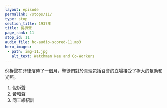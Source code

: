 ```yaml
---
layout: episode
permalink: /stops/11/
type: stop
section_title: 1937年
title: 倪柝聲
page_rank: 11
stop_id: 11
audio_file: hc-audio-scored-11.mp3
hero_images:
 - path: img-11.jpg
   alt_text: Watchman Nee and Co-Workers
---
```


<!-- Watchman Nee stayed for a month in the Philippines, and the saints received much help and clarity regarding the truths, including the ground of the church.

1. Watchman Nee 
2. Huang Ho Seng 
3. Co-worker Simon Meek   -->

<!---
title: 倪柝聲
-->
倪柝聲在菲律濱待了一個月，聖徒們對於真理包括召會的立場接受了極大的幫助和光照。

1. 倪柝聲
2. 黃和聲
3. 同工繆紹訓


<!--- TRANSCRIPT
Back in July 1937, before Brother Nee’s arrival, the church in Manila had planned to advertise the conference in newspapers and hang big banners on the streets to promote Watchman Nee, as was commonly practiced among preachers and evangelists. However, when Brother Nee learned of this, he adamantly opposed using human methods and propaganda for God’s work. He even threatened to call off the conference if the brothers did not cease the advertisement and promotion. The conference eventually proceeded, but only after all the publicity activities were halted.

讓我們回到 1937 年七月，倪弟兄來到之前，馬尼拉召會已定規好要登報宣傳，並掛橫街的大布廣告條來介紹倪柝聲，一如以前傳道者和佈道家所做的。然而倪柝聲一聽說很不贊同為著神的工作使用屬人的方法。他吩咐要馬上取消，原則他就不講，結果一切宣傳作用的舉動都不作了，才開始特會。
-->